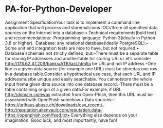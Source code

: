 # PA-for-Python-Developer

Assignment SpecificationYour task is to implement a command line application that will process and storemalicious IOCs1from all specified data sources on the Internet into a database.• Technical requirements(bold text) and recommendations:–Programming language: Python 3(ideally in Python 3.8 or higher).–Database: any relational database(ideally PostgreSQL).–Some unit and integration tests are nice to have, but not required.• Database schemais not strictly defined, but:–There must be a separate table for storing IP addresses and anothertable for storing URLs.Let’s consider http://178.62.47.209/banks/ATB/last.htmlto be URLand not IP address.–One line in a given data source (for example one URL) must be storedas one row in a database table.Consider a hypothetical use case, that each URL and IP addressmustbe unique and easily searchable. You cannotstore the whole input froma given data source into one database record.–There must be a table containing origin of a given data.For example, if URL http://domain.comwas extracted from Open-Phish, then this URL must be associated with OpenPhish somehow.• Data sources:–https://urlhaus.abuse.ch/downloads/csv_recent/–http://reputation.alienvault.com/reputation.data–https://openphish.com/feed.txt• Everything else depends on your imagination. Good luck, and most importantly, have fun!
